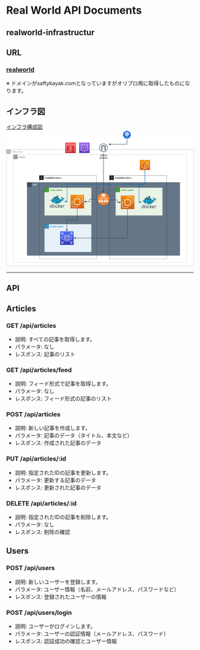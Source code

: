 # Real World API Documents

## realworld-infrastructur

## URL

### [realworld](https://safetykayak.com)  
※ ドメインがsaftykayak.comとなっていますがオリプロ用に取得したものになります。

## インフラ図
[インフラ構成図](./documents/infrastructure.drawio)
![alt text](documents/infrastructure.png)


---

## API
## Articles
### GET /api/articles
- 説明: すべての記事を取得します。
- パラメータ: なし
- レスポンス: 記事のリスト

### GET /api/articles/feed
- 説明: フィード形式で記事を取得します。
- パラメータ: なし
- レスポンス: フィード形式の記事のリスト

### POST /api/articles
- 説明: 新しい記事を作成します。
- パラメータ: 記事のデータ（タイトル、本文など）
- レスポンス: 作成された記事のデータ

### PUT /api/articles/:id
- 説明: 指定されたIDの記事を更新します。
- パラメータ: 更新する記事のデータ
- レスポンス: 更新された記事のデータ

### DELETE /api/articles/:id
- 説明: 指定されたIDの記事を削除します。
- パラメータ: なし
- レスポンス: 削除の確認


## Users
### POST /api/users
- 説明: 新しいユーザーを登録します。
- パラメータ: ユーザー情報（名前、メールアドレス、パスワードなど）
- レスポンス: 登録されたユーザーの情報

### POST /api/users/login
- 説明: ユーザーがログインします。
- パラメータ: ユーザーの認証情報（メールアドレス、パスワード）
- レスポンス: 認証成功の確認とユーザー情報

